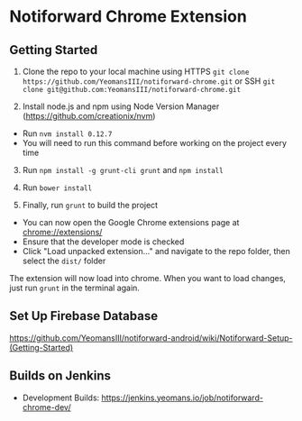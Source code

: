 # Notiforward Chrome Extension

## Getting Started
1. Clone the repo to your local machine using HTTPS `git clone https://github.com/YeomansIII/notiforward-chrome.git` or SSH `git clone git@github.com:YeomansIII/notiforward-chrome.git`

2. Install node.js and npm using Node Version Manager (https://github.com/creationix/nvm)
  - Run `nvm install 0.12.7`
  - You will need to run this command before working on the project every time

3. Run `npm install -g grunt-cli grunt` and `npm install`

4. Run `bower install`

5. Finally, run `grunt` to build the project
  - You can now open the Google Chrome extensions page at [chrome://extensions/](chrome://extensions/)
  - Ensure that the developer mode is checked
  - Click "Load unpacked extension..." and navigate to the repo folder, then select the `dist/` folder

The extension will now load into chrome. When you want to load changes, just run `grunt` in the terminal again.

## Set Up Firebase Database
https://github.com/YeomansIII/notiforward-android/wiki/Notiforward-Setup-(Getting-Started)

## Builds on Jenkins
  - Development Builds: https://jenkins.yeomans.io/job/notiforward-chrome-dev/
